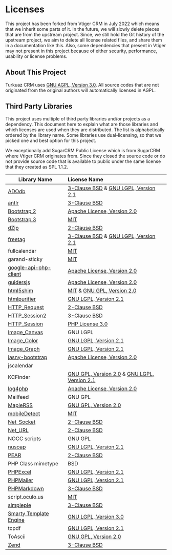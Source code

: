 # Licenses

This project has been forked from Vtiger CRM in July 2022 which means
that we inherit some parts of it.  In the future, we will slowly delete
pieces that are from the upstream project.  Since, we still hold the Git
history of the upstream project, we aim to delete all license related
files, and share them in a documentation like this.  Also, some
dependencies that present in Vtiger may not present in this project
because of either security, performance, usability or license problems.

## About This Project

Turkuaz CRM uses [GNU AGPL, Version 3.0].  All source codes that are not
originated from the original authors will automatically licensed in
AGPL.

## Third Party Libraries

This project uses multiple of third party libraries and/or projects as
a dependency.  This document here to explain what are those libraries
and which licenses are used when they are distributed.  The list is
alphabetically ordered by the library name.  Some libraries use
dual-licensing, so that we picked one and best option for this project.

We exceptionally add SugarCRM Public License which is from SugarCRM
where Vtiger CRM originates from.  Since they closed the source code or
do not provide source code that is available to public under the same
license that they created as SPL 1.1.2.

| Library Name             | License Name                                     |
|--------------------------|:-------------------------------------------------|
| [ADOdb]                  | [3-Clause BSD] & [GNU LGPL, Version 2.1]         |
| [antlr]                  | [3-Clause BSD]                                   |
| [Bootstrap 2]            | [Apache License, Version 2.0]                    |
| [Bootstrap 3]            | [MIT]                                            |
| [dZip]                   | [2-Clause BSD]                                   |
| [freetag]                | [3-Clause BSD] & [GNU LGPL, Version 2.1]         |
| fullcalendar             | [MIT]                                            |
| garand-sticky            | [MIT]                                            |
| [google-api-php-client]  | [Apache License, Version 2.0]                    |
| [guidersjs]              | [Apache License, Version 2.0]                    |
| [html5shim]              | [MIT] & [GNU GPL, Version 2.0]                   |
| [htmlpurifier]           | [GNU LGPL, Version 2.1]                          |
| [HTTP_Request]           | [2-Clause BSD]                                   |
| [HTTP_Session2]          | [3-Clause BSD]                                   |
| [HTTP_Session]           | [PHP License 3.0]                                |
| [Image_Canvas]           | GNU LGPL                                         | <!-- Doesnt present? -->
| [Image_Color]            | [GNU LGPL, Version 2.1]                          | <!-- Doesnt present? -->
| [Image_Graph]            | [GNU LGPL, Version 2.1]                          | <!-- Doesnt present? -->
| [jasny-bootstrap]        | [Apache License, Version 2.0]                    |
| jscalendar               |                                                  | <!-- Doesnt present? -->
| KCFinder                 | [GNU GPL, Version 2.0] & [GNU LGPL, Version 2.1] |
| [log4php]                | [Apache License, Version 2.0]                    |
| Mailfeed                 | GNU GPL                                          | <!-- Doesnt present? -->
| [MapieRSS]               | [GNU GPL, Version 2.0]                           |
| [mobileDetect]           | [MIT]                                            |       <!-- No usage? -->
| [Net_Socket]             | [2-Clause BSD]                                   |
| [Net_URL]                | [2-Clause BSD]                                   |
| NOCC scripts             | GNU GPL                                          | <!-- Doesnt present? -->
| [nusoap]                 | [GNU LGPL, Version 2.1]                          |
| [PEAR]                   | [2-Clause BSD]                                   |
| PHP Class mimetype       | BSD                                              | <!-- Doesnt present? -->
| [PHPExcel]               | [GNU LGPL, Version 2.1]                          |
| [PHPMailer]              | [GNU LGPL, Version 2.1]                          |
| [PHPMarkdown]            | [3-Clause BSD]                                   |       <!-- No usage? -->
| script.oculo.us          | [MIT]                                            | <!-- Doesnt present? -->
| [simplepie]              | [3-Clause BSD]                                   |
| [Smarty Template Engine] | [GNU LGPL, Version 3.0]                          |
| tcpdf                    | [GNU LGPL, Version 2.1]                          |
| ToAscii                  | [GNU GPL, Version 2.0]                           |
| [Zend]                   | [3-Clause BSD]                                   |

[ADOdb]: https://github.com/ADOdb/ADOdb
[antlr]: https://github.com/antlr/antlr-php-runtime
[Bootstrap 2]: https://github.com/twbs/bootstrap/tree/v2.0.0
[Bootstrap 3]: https://github.com/twbs/bootstrap/blob/v3-dev/LICENSE
[dZip]: https://www.phpclasses.org/dunzip2
[freetag]: https://github.com/freetag/freetag
[google-api-php-client]: https://github.com/googleapis/google-api-php-client
[guidersjs]: https://github.com/pickhardt/Guiders-JS
[htmlpurifier]: https://github.com/ezyang/htmlpurifier
[html5shim]: https://github.com/aFarkas/html5shiv
[HTTP_Request]: https://pear.php.net/package/HTTP_Request
[HTTP_Session]: https://pear.php.net/package/HTTP_Session
[HTTP_Session2]: https://pear.php.net/package/HTTP_Session2
[jasny-bootstrap]: https://github.com/jasny/bootstrap
[Image_Canvas]: https://pear.php.net/package/Image_Canvas
[Image_Color]: https://pear.php.net/package/Image_Color
[Image_Graph]: https://pear.php.net/package/Image_Graph
[log4php]: https://logging.apache.org/log4php/
[MapieRSS]: https://sourceforge.net/projects/magpierss/
[mobileDetect]: https://github.com/serbanghita/Mobile-Detect
[Net_Socket]: https://pear.php.net/package/Net_Socket
[Net_URL]: https://pear.php.net/package/Net_URL
[nusoap]: https://sourceforge.net/projects/nusoap/
[PEAR]: https://pear.php.net/package/PEAR
[PHPExcel]: https://github.com/PHPOffice/PHPExcel
[PHPMarkdown]: https://github.com/michelf/php-markdown
[PHPMailer]: https://github.com/PHPMailer/PHPMailer
[simplepie]: https://github.com/simplepie/simplepie
[Smarty Template Engine]: https://www.smarty.net
[Zend]: http://framework.zend.com
[3-Clause BSD]: https://opensource.org/licenses/BSD-3-Clause
[Apache License, Version 2.0]: https://opensource.org/licenses/Apache-2.0
[MIT]: https://opensource.org/licenses/mit-license.php
[2-Clause BSD]: https://opensource.org/licenses/BSD-2-Clause
[GNU LGPL, Version 2.1]: http://www.opensource.org/licenses/lgpl-2.1.php
[PHP License 3.0]: https://opensource.org/licenses/PHP-3.0
[GNU LGPL, Version 3.0]: https://opensource.org/licenses/lgpl-license
[GNU GPL, Version 2.0]: https://opensource.org/licenses/gpl-license
[GNU AGPL, Version 3.0]: https://opensource.org/licenses/AGPL-3.0
